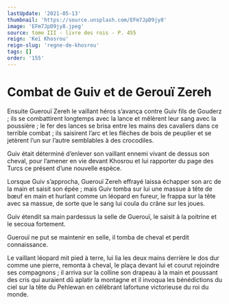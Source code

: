 ```yaml
---
lastUpdate: '2021-05-13'
thumbnail: 'https://source.unsplash.com/EFm7JpD9jy8'
image: 'EFm7JpD9jy8.jpeg'
source: tome III - livre des rois - P. 455
reign: 'Keï Khosrou'
reign-slug: 'regne-de-khosrou'
tags: []
order: '155'
---
```


# Combat de Guiv et de Gerouï Zereh

Ensuite Guerouï Zereh le vaillant héros s’avança contre Guiv fils de Gouderz ; ils se combattirent longtemps avec la lance et mêlèrent leur sang avec la poussière ; le fer des lances se brisa entre les mains des cavaliers dans ce terrible combat ; ils saisirent l’arc et les flèches de bois de peuplier et se jetèrent l’un sur l’autre semblables à des crocodiles.

Guiv était déterminé d’enlever son vaillant ennemi vivant de dessus son cheval, pour l’amener en vie devant Khosrou et lui rapporter du page des Turcs ce présent d’une nouvelle espèce.

Lorsque Guiv s’approcha, Guerouï Zereh effrayé laissa échapper son arc de la main et saisit son épée ; mais Guiv tomba sur lui une massue à tête de bœuf en main et hurlant comme un léopard en fureur, le frappa sur la tête avec sa massue, de sorte que le sang lui coula du crâne sur les joues.

Guiv étendit sa main pardessus la selle de Guerouï, le saisit à la poitrine et le secoua fortement.

Guerouï ne put se maintenir en selle, il tomba de cheval et perdit connaissance.

Le vaillant léopard mit pied à terre, lui lia les deux mains derrière le dos dur comme une pierre, remonta à cheval, le plaça devant lui et courut rejoindre ses compagnons ; il arriva sur la colline son drapeau à la main et poussant des cris qui auraient dû aplatir la montagne et il invoqua les bénédictions du ciel sur la tête du Pehlewan en célébrant lafortune victorieuse du roi du monde.
